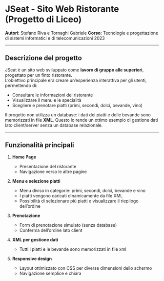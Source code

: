 # JSeat - Sito Web Ristorante (Progetto di Liceo)

**Autori:** Stefano Riva e Tornaghi Gabriele
**Corso:** Tecnologie e progettazione di sistemi informatici e di telecomunicazioni 2023 

---

## Descrizione del progetto
JSeat è un sito web sviluppato come **lavoro di gruppo alle superiori**, progettato per un finto ristorante.  
L’obiettivo principale era creare un’esperienza interattiva per gli utenti, permettendo di:

- Consultare le informazioni del ristorante
- Visualizzare il menu e le specialità
- Scegliere e prenotare piatti (primi, secondi, dolci, bevande, vino)

Il progetto non utilizza un database: i dati dei piatti e delle bevande sono memorizzati in file **XML**. Questo lo rende un ottimo esempio di gestione dati lato client/server senza un database relazionale.

---

## Funzionalità principali

1. **Home Page**
   - Presentazione del ristorante
   - Navigazione verso le altre pagine

2. **Menu e selezione piatti**
   - Menu diviso in categorie: primi, secondi, dolci, bevande e vino
   - I piatti vengono caricati dinamicamente da file XML
   - Possibilità di selezionare più piatti e visualizzare il riepilogo dell’ordine

3. **Prenotazione**
   - Form di prenotazione simulato (senza database)
   - Conferma dell’ordine lato client

4. **XML per gestione dati**
   - Tutti i piatti e le bevande sono memorizzati in file xml

5. **Responsive design**
   - Layout ottimizzato con CSS per diverse dimensioni dello schermo
   - Navigazione semplice e chiara


